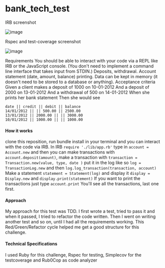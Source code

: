 # bank_tech_test

IRB screenshot

![image](https://user-images.githubusercontent.com/33194929/40306204-b5f914aa-5cf5-11e8-9914-9e01034c7e33.png)

Rspec and test-coverage screenshot

![image](https://user-images.githubusercontent.com/33194929/40362489-912d5c1a-5dc4-11e8-9646-5a52619c901b.png)


Requirements
You should be able to interact with your code via a REPL like IRB or the JavaScript console. (You don't need to implement a command line interface that takes input from STDIN.)
Deposits, withdrawal.
Account statement (date, amount, balance) printing.
Data can be kept in memory (it doesn't need to be stored to a database or anything).
Acceptance criteria
Given a client makes a deposit of 1000 on 10-01-2012
And a deposit of 2000 on 13-01-2012
And a withdrawal of 500 on 14-01-2012
When she prints her bank statement
Then she would see

```
date || credit || debit || balance
14/01/2012 || || 500.00 || 2500.00
13/01/2012 || 2000.00 || || 3000.00
10/01/2012 || 1000.00 || || 1000.00
```
#### How it works

clone this reposition, run bundle install in your terminal and you can interact with the code via IRB.
In IRB ```require './lib/app.rb'```
type in ```account = Account.new``` and then you can make transactions with ```account.deposit(amount)```, make a transaction with ```transaction = Transaction.new(value, type, date )```
put it in the log like so ```log = TransactionLog.new``` and then ```log.log_transaction(transaction, account)```
Make a statement ```statement = Statement(log)``` and display it ```display = Display.new``` and ```display.print(statement)```
If you want to print the transactions just type ```account.print``` You'll see all the transactions, last one first.

#### Approach

My approach for this test was TDD. I first wrote a test, tried to pass it and when it passed, I tried to refactor the code written. Then I went on writing another test and so on, until I had all the requirements working. This Red/Green/Refactor cycle helped me get a good structure for this challenge.

#### Technical Specifications

I used Ruby for this challenge, Rspec for testing, Simplecov for the testcoverage and Rub0Cop as code analyzer

